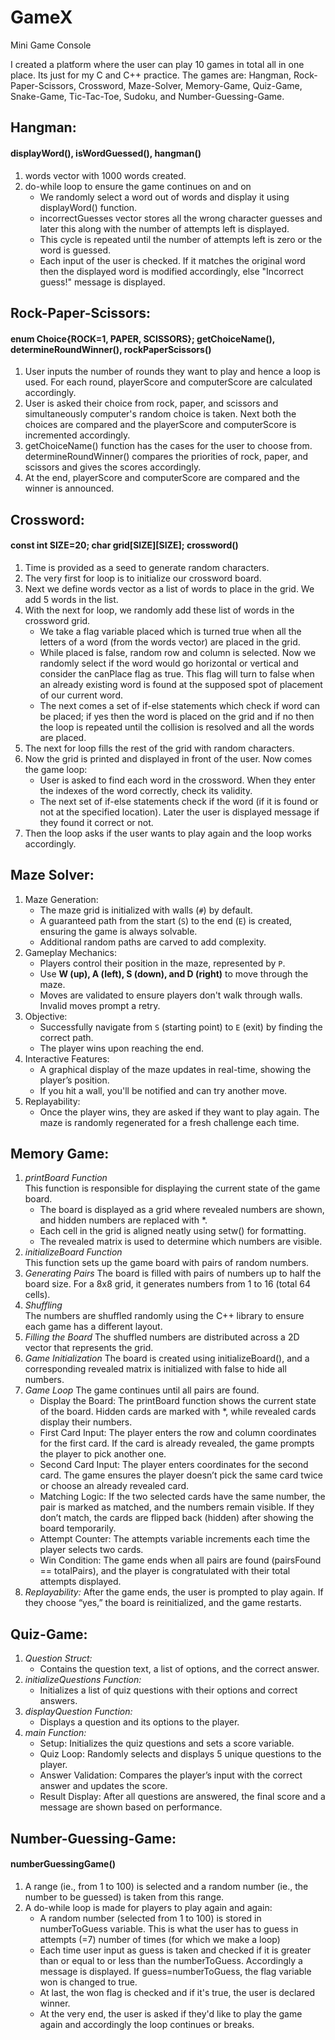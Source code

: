 # GameX
Mini Game Console

I created a platform where the user can play 10 games in total all in one place. Its just for my C and C++ practice. The games are: Hangman, Rock-Paper-Scissors, Crossword, Maze-Solver, Memory-Game, Quiz-Game, Snake-Game, Tic-Tac-Toe, Sudoku, and Number-Guessing-Game.

## Hangman:
#### displayWord(), isWordGuessed(), hangman()
1. words vector with 1000 words created.
2. do-while loop to ensure the game continues on and on
   - We randomly select a word out of words and display it using displayWord() function.
   - incorrectGuesses vector stores all the wrong character guesses and later this along with the number of attempts left is displayed.
   - This cycle is repeated until the number of attempts left is zero or the word is guessed.
   - Each input of the user is checked. If it matches the original word then the displayed word is modified accordingly, else "Incorrect guess!" message is displayed.

## Rock-Paper-Scissors:
#### enum Choice{ROCK=1, PAPER, SCISSORS}; getChoiceName(), determineRoundWinner(), rockPaperScissors()
1. User inputs the number of rounds they want to play and hence a loop is used. For each round, playerScore and computerScore are calculated accordingly.
2. User is asked their choice from rock, paper, and scissors and simultaneously computer's random choice is taken. Next both the choices are compared and the playerScore and computerScore is incremented accordingly.
3. getChoiceName() function has the cases for the user to choose from. determineRoundWinner() compares the priorities of rock, paper, and scissors and gives the scores accordingly.
4. At the end, playerScore and computerScore are compared and the winner is announced.

## Crossword:
#### const int SIZE=20; char grid[SIZE][SIZE]; crossword()
1. Time is provided as a seed to generate random characters.
2. The very first for loop is to initialize our crossword board.
3. Next we define words vector as a list of words to place in the grid. We add 5 words in the list.
4. With the next for loop, we randomly add these list of words in the crossword grid.
   - We take a flag variable placed which is turned true when all the letters of a word (from the words vector) are placed in the grid.
   - While placed is false, random row and column is selected. Now we randomly select if the word would go horizontal or vertical and consider the canPlace flag as true. This flag will turn to false when an already existing word is found at the supposed spot of placement of our current word.
   - The next comes a set of if-else statements which check if word can be placed; if yes then the word is placed on the grid and if no then the loop is repeated until the collision is resolved and all the words are placed.
5. The next for loop fills the rest of the grid with random characters.
6. Now the grid is printed and displayed in front of the user. Now comes the game loop:
   - User is asked to find each word in the crossword. When they enter the indexes of the word correctly, check its validity.
   - The next set of if-else statements check if the word (if it is found or not at the specified location). Later the user is displayed message if they found it correct or not.
7. Then the loop asks if the user wants to play again and the loop works accordingly.

## Maze Solver:
1. Maze Generation:  
   - The maze grid is initialized with walls (`#`) by default.  
   - A guaranteed path from the start (`S`) to the end (`E`) is created, ensuring the game is always solvable.  
   - Additional random paths are carved to add complexity.
2. Gameplay Mechanics:  
   - Players control their position in the maze, represented by `P`.  
   - Use **W (up), A (left), S (down), and D (right)** to move through the maze.  
   - Moves are validated to ensure players don't walk through walls. Invalid moves prompt a retry.
3. Objective:  
   - Successfully navigate from `S` (starting point) to `E` (exit) by finding the correct path.  
   - The player wins upon reaching the end.
4. Interactive Features:  
   - A graphical display of the maze updates in real-time, showing the player’s position.  
   - If you hit a wall, you'll be notified and can try another move.
5. Replayability:  
   - Once the player wins, they are asked if they want to play again. The maze is randomly regenerated for a fresh challenge each time.

## Memory Game:
1. *printBoard Function*  
This function is responsible for displaying the current state of the game board.  
   - The board is displayed as a grid where revealed numbers are shown, and hidden numbers are replaced with *.
   - Each cell in the grid is aligned neatly using setw() for formatting.
   - The revealed matrix is used to determine which numbers are visible.  
2. *initializeBoard Function*  
This function sets up the game board with pairs of random numbers.  
3. *Generating Pairs*
  The board is filled with pairs of numbers up to half the board size. For a 8x8 grid, it generates numbers from 1 to 16 (total 64 cells).  
4. *Shuffling*  
  The numbers are shuffled randomly using the C++ <random> library to ensure each game has a different layout.  
5. *Filling the Board*
  The shuffled numbers are distributed across a 2D vector that represents the grid.
6. *Game Initialization*
The board is created using initializeBoard(), and a corresponding revealed matrix is initialized with false to hide all numbers.
7. *Game Loop* 
The game continues until all pairs are found.  
   - Display the Board: The printBoard function shows the current state of the board. Hidden cards are marked with *, while revealed cards display their numbers.  
   - First Card Input: The player enters the row and column coordinates for the first card. If the card is already revealed, the game prompts the player to pick another one.  
   - Second Card Input: The player enters coordinates for the second card. The game ensures the player doesn’t pick the same card twice or choose an already revealed card.  
   - Matching Logic: If the two selected cards have the same number, the pair is marked as matched, and the numbers remain visible. If they don’t match, the cards are flipped back (hidden) after showing the board temporarily.  
   - Attempt Counter: The attempts variable increments each time the player selects two cards.  
   - Win Condition: The game ends when all pairs are found (pairsFound == totalPairs), and the player is congratulated with their total attempts displayed. 
8. *Replayability:*
After the game ends, the user is prompted to play again. If they choose “yes,” the board is reinitialized, and the game restarts.  

## Quiz-Game:
1. *Question Struct:* 
   - Contains the question text, a list of options, and the correct answer.
2. *initializeQuestions Function:* 
   - Initializes a list of quiz questions with their options and correct answers.
3. *displayQuestion Function:*
   - Displays a question and its options to the player.
4. *main Function:*
   - Setup: Initializes the quiz questions and sets a score variable.
   - Quiz Loop: Randomly selects and displays 5 unique questions to the player.
   - Answer Validation: Compares the player’s input with the correct answer and updates the score.
   - Result Display: After all questions are answered, the final score and a message are shown based on performance.

## Number-Guessing-Game:
#### numberGuessingGame()
1. A range (ie., from 1 to 100) is selected and a random number (ie., the number to be guessed) is taken from this range.
2. A do-while loop is made for players to play again and again:
   - A random number (selected from 1 to 100) is stored in numberToGuess variable. This is what the user has to guess in attempts (=7) number of times (for which we make a loop)
   - Each time user input as guess is taken and checked if it is greater than or equal to or less than the numberToGuess. Accordingly a message is displayed. If guess=numberToGuess, the flag variable won is changed to true.
   - At last, the won flag is checked and if it's true, the user is declared winner.
   - At the very end, the user is asked if they'd like to play the game again and accordingly the loop continues or breaks.
